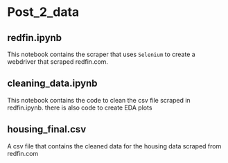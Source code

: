 # Post_2_data

## redfin.ipynb
This notebook contains the scraper that uses `Selenium` to create a webdriver that scraped redfin.com.

## cleaning_data.ipynb
This notebook contains the code to clean the csv file scraped in redfin.ipynb. there is also code to create EDA plots

## housing_final.csv
A csv file that contains the cleaned data for the housing data scraped from redfin.com